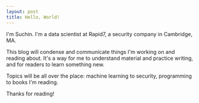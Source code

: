 ```yaml
---
layout: post
title: Hello, World!
---
```


I'm Suchin. I'm a data scientist at Rapid7, a security company in Cambridge, MA.

This blog will condense and communicate things I'm working on and reading about. It's a way for me to understand
material and practice writing, and for readers to learn something new.

Topics will be all over the place: machine learning to security, programming to books I'm reading.

Thanks for reading!
